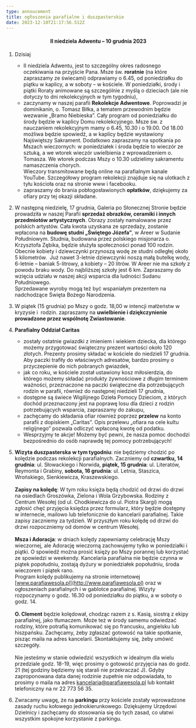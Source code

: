 ```yaml
---
type: annoucement
title: ogłoszenia parafialne i duszpasterskie
date: 2023-12-10T21:17:56.512Z
---
```

<!--StartFragment--><!--StartFragment--><h4 style="text-align:center;">II niedziela Adwentu – 10 grudnia 2023</h4>



1. Dzisiaj

   * II niedziela Adwentu, jest to szczególny okres radosnego oczekiwania na przyjście Pana. Msze św. **roratnie** (na które zapraszamy ze świecami) odprawiamy o 6.45, od poniedziałku do piątku w kaplicy, a w soboty – w kościele. W poniedziałki, środy i piątki Roraty animowane są szczególnie z myślą o dzieciach (ale nie dotyczy to dni rekolekcyjnych w tym tygodniu),
   * zaczynamy w naszej parafii **Rekolekcje Adwentowe**. Poprowadzi je dominikanin, o. Tomasz Biłka, a tematem przewodnim będzie wezwanie „Bramo Niebieska”. Cały program od poniedziałku do środy będzie w kaplicy Domu rekolekcyjnego. Msze św. z nauczaniem rekolekcyjnym mamy o 6.45, 10.30 i o 19.00. Od 18.00 możliwa będzie spowiedź, a w kaplicy będzie wystawiony Najświętszy Sakrament. Dodatkowo zapraszamy na spotkania po Mszach wieczornych: w poniedziałek i środa będzie to wieczór ze sztuką, a we wtorek wieczór uwielbienia z wprowadzeniem o. Tomasza. We wtorek podczas Mszy o 10.30 udzielimy sakramentu namaszczenia chorych.\
     Wieczory transmitowane będą online na parafialnym kanale YouTube. Szczegółowy program rekolekcji znajduje się na ulotkach z tyłu kościoła oraz na stronie www i facebooku.
   * zapraszamy do brania pobłogosławionych **opłatków**, dziękujemy za ofiary przy tej okazji składane.
2. W następną niedzielę, 17 grudnia, Galeria po Słonecznej Stronie będzie prowadziła w naszej Parafii **sprzedaż obrazków, ceramiki i innych przedmiotów artystycznych**. Obrazy zostały namalowane przez polskich artystów. Cała kwota uzyskana ze sprzedaży, zostanie wpłacona na **budowę studni „Świętego Józefa”**, w Areer w Sudanie Południowym. Studnia, budowana przez polskiego misjonarza o. Krzysztofa Zębika, będzie służyła społeczności ponad 100 rodzin.  Obecnie kobiety i dziewczynki przynoszą wodę ze studni odległej około 5 kilometrów.  Już nawet 3-letnie dziewczynki noszą małą butelkę wody, 6-letnie – baniak 5-litrowy, a kobiety – 20 litrów. W Areer nie ma szkoły z powodu braku wody. Do najbliższej szkoły jest 6 km. Zapraszamy do wzięcia udziału w naszej akcji wsparcia dla ludności Sudanu Południowego. \
   Sprzedawane wyroby mogą też być wspaniałym prezentem na nadchodzące Święta Bożego Narodzenia. 
3. W piątek (15 grudnia) po Mszy o godz. 18,00 w intencji małżeństw w kryzysie i  rodzin. zapraszamy na **uwielbienie i dziękczynienie prowadzone przez wspólnotę Zwiastowanie**.
4. **Parafialny Oddział Caritas**

   * zostały ostatnie gwiazdki z imieniem i wiekiem dziecka, dla którego możemy przygotować świąteczny prezent wartości około 120 złotych. Prezenty prosimy składać w kościele do niedzieli 17 grudnia. Aby paczki trafiły do właściwych adresatów, bardzo prosimy o przyczepienie do nich pobranych gwiazdek,
   * jak co roku, w kościele został ustawiony kosz miłosierdzia, do którego możemy składać produkty żywnościowe z długim terminem ważności, przeznaczone na paczki świąteczne dla potrzebujących rodzin w parafii, również do następnej niedzieli 17 grudnia,
   * dostępne są świece Wigilijnego Dzieła Pomocy Dzieciom, z których dochód przeznaczony jest na poprawę losu dla dzieci z rodzin potrzebujących wsparcia, zapraszamy do zakupu,
   * zachęcamy do składania ofiar również poprzez **przelew** na konto parafii z dopiskiem „Caritas”. Opis przelewu „ofiara na cele kultu religijnego” pozwala odliczyć wpłaconą kwotę od podatku.
   * Wesprzyjmy te akcje! Możemy być pewni, że nasza pomoc dochodzi bezpośrednio do osób naprawdę tej pomocy potrzebujących!
5. **Wizyta duszpasterska** **w tym tygodniu**: nie będziemy chodzić po kolędzie podczas rekolekcji parafialnych. Zaczniemy od **czwartku, 14 grudnia**: ul. Słowackiego i Norwida, **piątek, 15 grudnia**: ul. Literatów, Reymonta i Grabiny, **sobota, 16 grudnia**: ul. Letnia, Staszica, Wrońskiego, Sienkiewicza, Kraszewskiego.\
   \
   **Zapisy na kolędę**: W tym roku księża będą chodzić od drzwi do drzwi na osiedlach Groszówka, Zielona i Wola Grzybowska. Rodziny z Centrum Wesołej (od ul. Chodkiewicza do ul. Piotra Skargi) mogą zgłosić chęć przyjęcia księdza przez formularz, który będzie dostępny w internecie, mailowo lub telefonicznie do kancelarii parafialnej. Takie zapisy zaczniemy za tydzień. W przyszłym roku kolędę od drzwi do drzwi rozpoczniemy od domów w centrum Wesołej.\
   \
   **Msza i Adoracja**: w dniach kolędy zapewniamy celebrację Mszy wieczornej, ale Adorację wieczorną zachowujemy tylko w poniedziałki i piątki. O spowiedź można prosić księży po Mszy porannej lub korzystać ze spowiedzi w weekendy. Kancelaria parafialna nie będzie czynna w piątek popołudniu, zostają dyżury w poniedziałek popołudniu, środa wieczorem i piątek rano.\
   Program kolędy publikujemy na stronie internetowej [www.parafiawesola.pl](http://www.parafiawesola.pl) oraz w ogłoszeniach parafialnych i w gablotce parafialnej. Wizyty rozpoczynamy o godz. 16.30 od poniedziałku do piątku, a w soboty o godz. 14.\
   \
   **O. Clement** będzie kolędował, chodząc razem z s. Kasią, siostrą z ekipy parafialnej, jako tłumaczem. Może też w środy samemu odwiedzać rodziny, które potrafią komunikować się po francusku, angielsku lub hiszpańsku. Zachęcamy, żeby zgłaszać gotowość na takie spotkanie, pisząc maila na adres kancelarii. Skontaktujemy się, żeby umówić szczegóły.\
   \
   Nie jesteśmy w stanie odwiedzić wszystkich w idealnym dla wielu przedziale godz. 18-19, więc prosimy o gotowość przyjęcia nas do godz. 21 (tej godziny będziemy się starali nie przekraczać J). Gdyby zaproponowana data danej rodzinie zupełnie nie odpowiadała, to prosimy o maila na adres [kancelaria@parafiawesola.pl](mailto:kancelaria@parafiawesola.pl) lub kontakt telefoniczny na nr 22 773 56 35.
6. Zwracamy uwagę, że na **parkingu** przy kościele zostały wprowadzone zasady ruchu kołowego jednokierunkowego. Dziękujemy Urzędowi Dzielnicy i zachęcamy do stosowania się do tych zasad, co ułatwi wszystkim spokojne korzystanie z parkingu.

 



<!--EndFragment-->